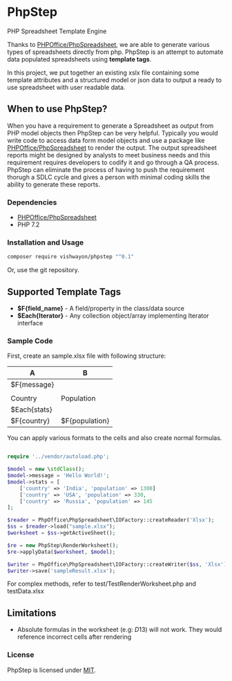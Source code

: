 # PhpStep

PHP Spreadsheet Template Engine 

Thanks to [PHPOffice/PhpSpreadsheet](https://github.com/PHPOffice/PhpSpreadsheet), we are able to generate various types of spreadsheets directly from php.
PhpStep is an attempt to automate data populated spreadsheets using **template tags**.

In this project, we put together an existing xslx file containing some template attributes and a structured model 
or json data to output a ready to use spreadsheet with user readable data.

## When to use PhpStep?

When you have a requirement to generate a Spreadsheet as output from PHP model objects then PhpStep can be very helpful. Typically you would write code to access data form model objects and use a package like [PHPOffice/PhpSpreadsheet](https://github.com/PHPOffice/PhpSpreadsheet) to render the output. The output spreadsheet reports might be designed by analysts to meet business needs and this requirement requires developers to codify it and go through a QA process. PhpStep can  eliminate the process of having to push the requirement thorugh a SDLC cycle and gives a person with minimal coding skills the ability to generate these reports.


### Dependencies

* [PHPOffice/PhpSpreadsheet](https://github.com/PHPOffice/PhpSpreadsheet)
* PHP 7.2

### Installation and Usage

```bash
composer require vishwayon/phpstep "^0.1"
```

Or, use the git repository.

## Supported Template Tags

*   **$F{field_name}** - A field/property in the class/data source
*   **$Each{Iterator}** - Any collection object/array implementing Iterator interface 

### Sample Code

First, create an sample.xlsx file with following structure:

|      A        |       B       |
| ------------- | ------------- |
| $F{message}   |               |
|               |               |
| Country       | Population    |
| $Each{stats}  |               |
| $F{country}   |$F{population} |


You can apply various formats to the cells and also create normal formulas.

```php

require '../vendor/autoload.php';

$model = new \stdClass();
$model->message = 'Hello World!';
$model->stats = [
    ['country' => 'India', 'population' => 1300]
    ['country' => 'USA', 'population' => 330,
    ['country' => 'Russia', 'population' => 145
];

$reader = PhpOffice\PhpSpreadsheet\IOFactory::createReader('Xlsx');
$ss = $reader->load("sample.xlsx");
$worksheet = $ss->getActiveSheet();

$re = new PhpStep\RenderWorksheet();
$re->applyData($worksheet, $model);

$writer = PhpOffice\PhpSpreadsheet\IOFactory::createWriter($ss, 'Xlsx');
$writer->save('sampleResult.xlsx');

```
For complex methods, refer to test/TestRenderWorksheet.php and testData.xlsx

## Limitations
* Absolute formulas in the worksheet (e.g: $D$13) will not work. They would reference incorrect cells after rendering

### License
PhpStep is licensed under [MIT](https://github.com/vishwayon/PhpStep/blob/master/LICENSE).
